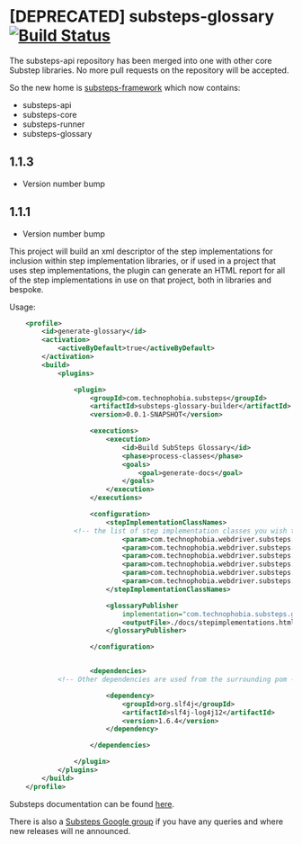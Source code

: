 [DEPRECATED] substeps-glossary [![Build Status](https://travis-ci.org/G2G3Digital/substeps-glossary.svg)](https://travis-ci.org/G2G3Digital/substeps-glossary)
=================

The substeps-api repository has been merged into one with other core Substep libraries. No more pull requests on the repository will be accepted.

So the new home is [substeps-framework](https://github.com/G2G3Digital/substeps-framework) which now contains:
 * substeps-api
 * substeps-core
 * substeps-runner
 * substeps-glossary

1.1.3
-----
* Version number bump

1.1.1
-----
* Version number bump

This project will build an xml descriptor of the step implementations for inclusion within step implementation libraries, or if used in a project that uses step implementations,  the plugin can generate an HTML report for all of the step implementations in use on that project, both in libraries and bespoke.

Usage:
```xml
    <profile>
        <id>generate-glossary</id>
        <activation>
            <activeByDefault>true</activeByDefault>
        </activation>
        <build>
            <plugins>

                <plugin>
                    <groupId>com.technophobia.substeps</groupId>
                    <artifactId>substeps-glossary-builder</artifactId>
                    <version>0.0.1-SNAPSHOT</version>

                    <executions>
                        <execution>
                            <id>Build SubSteps Glossary</id>
                            <phase>process-classes</phase>
                            <goals>
                                <goal>generate-docs</goal>
                            </goals>
                        </execution>
                    </executions>

                    <configuration>
                        <stepImplementationClassNames>
				<!-- the list of step implementation classes you wish to document, these classes must reside in the source of the project or in a depedency of this pom -->	
                            <param>com.technophobia.webdriver.substeps.impl.AssertionWebDriverSubStepImplementations</param>
                            <param>com.technophobia.webdriver.substeps.impl.ActionWebDriverSubStepImplementations</param>
                            <param>com.technophobia.webdriver.substeps.impl.FinderWebDriverSubStepImplementations</param>
                            <param>com.technophobia.webdriver.substeps.impl.FormWebDriverSubStepImplementations</param>
                            <param>com.technophobia.webdriver.substeps.impl.StartupWebDriverSubStepImplementations</param>
                            <param>com.technophobia.webdriver.substeps.impl.TableSubStepImplementations</param>
                        </stepImplementationClassNames>

                        <glossaryPublisher
                            implementation="com.technophobia.substeps.glossary.HTMLSubstepsPublisher">
                            <outputFile>./docs/stepimplementations.html</outputFile>
                        </glossaryPublisher>

                    </configuration>


                    <dependencies>
			<!-- Other dependencies are used from the surrounding pom -->

                        <dependency>
                            <groupId>org.slf4j</groupId>
                            <artifactId>slf4j-log4j12</artifactId>
                            <version>1.6.4</version>
                        </dependency>

                    </dependencies>

                </plugin>
            </plugins>
        </build>
    </profile>
```   


Substeps documentation can be found [here](http://substeps.technophobia.com/ "Substeps documentation").  

There is also a [Substeps Google group](http://groups.google.com/group/substeps?hl=en-GB "Substeps Google group") if you have any queries and where new releases will ne announced.
